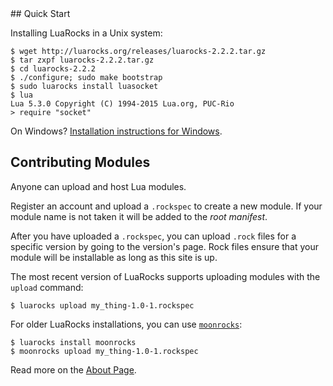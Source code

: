 <div id="quick-start"></div>
## Quick Start

Installing LuaRocks in a Unix system:

    $ wget http://luarocks.org/releases/luarocks-2.2.2.tar.gz
    $ tar zxpf luarocks-2.2.2.tar.gz
    $ cd luarocks-2.2.2
    $ ./configure; sudo make bootstrap
    $ sudo luarocks install luasocket
    $ lua
    Lua 5.3.0 Copyright (C) 1994-2015 Lua.org, PUC-Rio
    > require "socket"


On Windows? [Installation instructions for Windows](https://github.com/keplerproject/luarocks/wiki/Installation-instructions-for-Windows).

## Contributing Modules

Anyone can upload and host Lua modules.

Register an account and upload a `.rockspec` to create a new module. If your
module name is not taken it will be added to the *root manifest*.

After you have uploaded a `.rockspec`, you can upload `.rock` files for a
specific version by going to the version's page. Rock files ensure that your
module will be installable as long as this site is up.

The most recent version of LuaRocks supports uploading modules with the
`upload` command:

    $ luarocks upload my_thing-1.0-1.rockspec

For older LuaRocks installations, you can use [`moonrocks`](https://github.com/leafo/moonrocks):

    $ luarocks install moonrocks
    $ moonrocks upload my_thing-1.0-1.rockspec

Read more on the [About Page][1].

  [1]: /about
